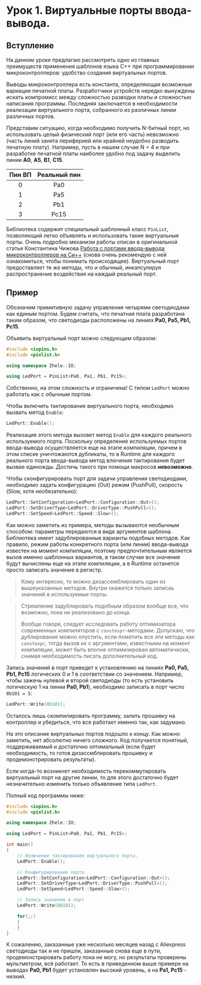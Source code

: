 # Урок 1. Виртуальные порты ввода-вывода.

## Вступление
На данном уроке предлагаю рассмотреть одно из главных преимуществ применения шаблонов языка C++ при
программировании микроконтроллеров: удобство создания виртуальных портов.

Выводы микроконтроллера есть константа, определяющая возможные вариации печатной платы.
Разработчики устройств нередко вынуждены искать компромисс между сложностью разводки платы и сложностью
написания программы. Последняя заключается в необходимости реализации виртуального порта, собранного
из различных линии различных портов.

Представим ситуацию, когда необходимо получить N-битный порт, но использовать целый
физический порт (или его часть) невозможно (часть линий занята периферией или крайней неудобно разводить
печатную плату). Например, пусть в нашем случае N = 4 и при разработке печатной платы наиболее удобно
под задачу выделить линии **A0**, **A5**, **B1**, **C15**.

Пин ВП | Реальный пин
:---:|:---:
0 | Pa0
1 | Pa5
2 | Pb1
3 | Pc15

Библиотека содержит специальный шаблонный класс `PinList`, позволяющий легко объявлять и использовать такие
виртуальные порты. Очень подробно механизм работы описан в оригинальной статье Константина Чижова 
[Работа с портами ввода-вывода микроконтроллеров на Си++](http://easyelectronics.ru/rabota-s-portami-vvoda-vyvoda-mikrokontrollerov-na-si.html) (снова очень рекомендую с ней ознакомиться,
чтобы понимать происходящее). Виртуальный порт предоставляет те же методы, что и обычный, инкапсулируя
распространение воздействия на каждый реальный порт.

## Пример

Обозначим примитивную задачу управления четырями светодиодами как единым портом. Будем считать, что
печатная плата разработана таким образом, что светодиоды расположены на линиях **Pa0, Pa5, Pb1, Pc15**.

Объявить виртуальный порт можно следующим образом:
```c++
#include <iopins.h>
#include <pinlist.h>

using namespace Zhele::IO;

using LedPort = PinList<Pa0, Pa1, Pb1, Pc15>;
```

Собственно, на этом сложность и ограничена! С типом `LedPort` можно работать как с обычным портом.

Чтобы включить тактирование виртуального порта, необходимо вызвать метод `Enable`:
```c++
LedPort::Enable();
```
Реализация этого метода вызовет метод `Enable` для каждого реального используемого порта. Поскольку
определение используемых портов ввода-вывода осуществляется еще на этапе компиляции, причем в этом
списке уничтожаются дубликаты, то в Runtime для каждого реального порта ввода-вывода метод влючения
тактирования будет вызвае единожды. Достичь такого при помощи макросов **невозможно**.

Чтобы сконфигурировать порт для задачи управления светодиодами,
необходимо задать конфигурацию (Out) режим (PushPull), скорость (Slow, хотя необязательно):
```c++
LedPort::SetConfiguration<LedPort::Configuration::Out>();
LedPort::SetDriverType<LedPort::DriverType::PushPull>();
LedPort::SetSpeed<LedPort::Speed::Slow>();
```

Как можно заметить из примера, методы вызываются необычным способом: параметры передаются в виде аргументов
шаблона. Библиотека имеет задублированные варианты подобных методов. Как правило, режим работы конкретного
порта (или линии) ввода-вывода известен на момент компиляции, поэтому предпочтительным является
вызов именно шаблонных вариантов, в таком случае все значения будут вычислены еще на этапе компиляции,
а в Runtime останется просто записать значение в регистр.

> Кому интересно, то можно дизассемблировать один из вышеуказанных методов. Внутри окажется только
> записаь значений в используемые порты.

> Стремление задублировать подобным образом вообще все, что возможно, пока не реализовано до конца.
> 
> Вообще говоря, следует исследовать работу оптимизатора современных компиляторов с `constexpr`-методами.
> Допускаю, что дублирование можно опустить, если пометить все эти методы как `constexpr`, тогда вызов
> их с аргументами, известными на момент компиляции, может быть вполне оптимизирован автоматически,
> снимая необходимость писать дополнительный код.

Запись значений в порт приведет к установлению на линиях **Pa0, Pa5, Pb1, Pc15** логических 0 и 1
в соответствии со значением. Например, чтобы зажечь нулевой и второй светодиоды
(то есть установить логическую 1 на линии **Pa0, Pb1**), необходимо записать в порт число `0b101 = 5`:
```c++
LedPort::Write(0b101);
```

Осталось лишь скомпилировать программу, залить прошивку на контроллер и убедиться, что все работает
именно так, как задумано.

На это описание виртуальных портов подошло к концу. Как можно заметить, нет абсолютно ничего сложного.
Код получается понятный, поддерживаемый и достаточно оптимальный (если будет необходимость, то готов
дизассмблировать прошивку и продемонстрировать результаты).

Если когда-то возникнет необходимость перекоммутировать виртуальный порт на другие линии, то для
этого достаточно будет незначительно изменить только объявление типа `LedPort`.

Полный код программы ниже:
```c++
#include <iopins.h>
#include <pinlist.h>

using namespace Zhele::IO;

using LedPort = PinList<Pa0, Pa1, Pb1, Pc15>;

int main()
{
    // Включение тактирования виртуального порта.
    LedPort::Enable();

    // Конфигурирование порта
    LedPort::SetConfiguration<LedPort::Configuration::Out>();
    LedPort::SetDriverType<LedPort::DriverType::PushPull>();
    LedPort::SetSpeed<LedPort::Speed::Slow>();

    // Запись значения в порт
    LedPort::Write(0b101);

    for(;;)
    {
    }
}
```

К сожалению, заказанные уже несколько месяцев назад с Aliexpress светодиоды так и не пришли, заказанные снова
еще в пути, продемонстрировать работу пока не могу, но результаты проверены мультметром, всё работает.
То есть в приведенном выше примере на выводах **Pa0, Pb1** будет установлен высокий уровень, а на **Pa1, Pc15** - низкий.